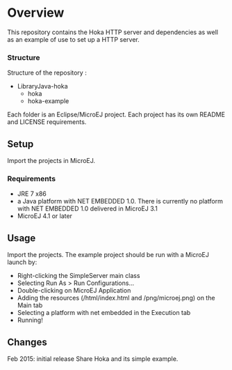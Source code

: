 # Overview
This repository contains the Hoka HTTP server and dependencies as well as an example of use to set up a HTTP server.

### Structure
Structure of the repository :

- LibraryJava-hoka
   - hoka
   - hoka-example

Each folder is an Eclipse/MicroEJ project. Each project has its own README and LICENSE requirements.

## Setup
Import the projects in MicroEJ.

### Requirements
- JRE 7 x86
- a Java platform with NET EMBEDDED 1.0. There is currently no platform with NET EMBEDDED 1.0 delivered in MicroEJ 3.1
- MicroEJ 4.1 or later

## Usage
Import the projects. The example project should be run with a MicroEJ launch by:

- Right-clicking the SimpleServer main class
- Selecting Run As > Run Configurations...
- Double-clicking on MicroEJ Application
- Adding the resources (/html/index.html and /png/microej.png) on the Main tab
- Selecting a platform with net embedded in the Execution tab
- Running!

## Changes
Feb 2015: initial release
Share Hoka and its simple example.

